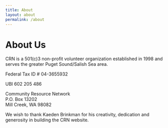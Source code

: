 ```yaml
---
title: About
layout: about
permalink: /about
---
```


# About Us

CRN is a 501(c)3 non-profit volunteer organization established in 1998 and serves the greater Puget Sound/Salish Sea area.

Federal Tax ID # 04-3655932

UBI 602 205 486

Community Resource Network<br>
P.O. Box 13202<br>
Mill Creek, WA 98082

We wish to thank Kaeden Brinkman for his creativity, dedication and generosity in building the CRN website.
